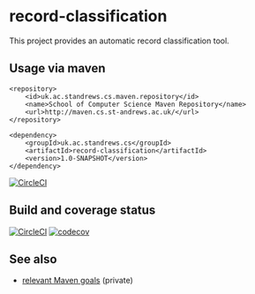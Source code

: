 # record-classification

This project provides an automatic record classification tool.

## Usage via maven

```
<repository>
    <id>uk.ac.standrews.cs.maven.repository</id>
    <name>School of Computer Science Maven Repository</name>
    <url>http://maven.cs.st-andrews.ac.uk/</url>
</repository>
```
        
```
<dependency>
    <groupId>uk.ac.standrews.cs</groupId>
    <artifactId>record-classification</artifactId>
    <version>1.0-SNAPSHOT</version>
</dependency>
```

[![CircleCI](https://circleci.com/gh/stacs-srg/record-classification.svg?style=svg)](https://circleci.com/gh/stacs-srg/record-classification)

## Build and coverage status

[![CircleCI](https://circleci.com/gh/stacs-srg/record-classification.svg?style=svg)](https://circleci.com/gh/stacs-srg/record-classification) [![codecov](https://codecov.io/gh/stacs-srg/record-classification/branch/master/graph/badge.svg)](https://codecov.io/gh/stacs-srg/record-classification)

## See also

* [relevant Maven goals](https://github.com/stacs-srg/hub/tree/master/maven) (private)

